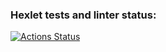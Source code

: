 ### Hexlet tests and linter status:
[![Actions Status](https://github.com/AntonLettuce/rails-project-63/workflows/hexlet-check/badge.svg)](https://github.com/AntonLettuce/rails-project-63/actions)